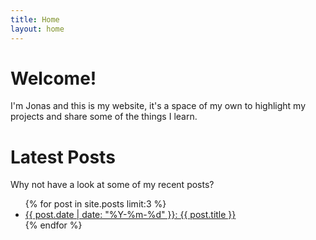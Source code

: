 ```yaml
---
title: Home
layout: home
---
```


# Welcome!
I'm Jonas and this is my website, it's a space of my own to highlight my projects and share some of the things I learn.

# Latest Posts
Why not have a look at some of my recent posts?

<ul class="blog-posts-list">
    {% for post in site.posts limit:3 %}
        <li><a href="{{ post.url }}">{{ post.date | date: "%Y-%m-%d" }}: {{ post.title }}</a></li>
    {% endfor %}
</ul>